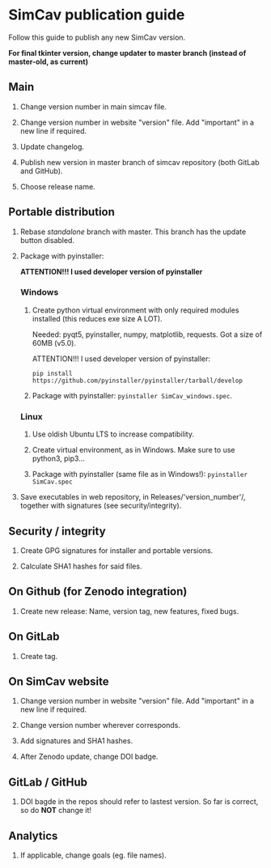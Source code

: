 # SimCav publication guide

Follow this guide to publish any new SimCav version.

**For final tkinter version, change updater to master branch (instead of master-old, as current)**

## Main

1. Change version number in main simcav file.

2. Change version number in website "version" file. Add "important" in a new line if required.

3. Update changelog.

4. Publish new version in master branch of simcav repository (both GitLab and GitHub).

5. Choose release name.


## Portable distribution

1. Rebase *standalone* branch with master. This branch has the update button disabled.

2. Package with pyinstaller:

    **ATTENTION!!! I used developer version of pyinstaller**

    ### Windows

    1. Create python virtual environment with only required modules installed (this reduces exe size A LOT).
    
        Needed: pyqt5, pyinstaller, numpy, matplotlib, requests. Got a size of 60MB (v5.0).

        ATTENTION!!! I used developer version of pyinstaller:

        `pip install https://github.com/pyinstaller/pyinstaller/tarball/develop`

    2. Package with pyinstaller: `pyinstaller SimCav_windows.spec`.

    ### Linux

    1. Use oldish Ubuntu LTS to increase compatibility.

    2. Create virtual environment, as in Windows. Make sure to use python3, pip3...

    3. Package with pyinstaller (same file as in Windows!): `pyinstaller SimCav.spec`

2. Save executables in web repository, in Releases/'version_number'/, together with signatures (see security/integrity).


## Security / integrity

1. Create GPG signatures for installer and portable versions.

2. Calculate SHA1 hashes for said files.


## On Github (for Zenodo integration)

1. Create new release: Name, version tag, new features, fixed bugs.

## On GitLab

1. Create tag.


## On SimCav website

1. Change version number in website "version" file. Add "important" in a new line if required.

2. Change version number wherever corresponds.

3. Add signatures and SHA1 hashes.

4. After Zenodo update, change DOI badge.


## GitLab / GitHub

1. DOI bagde in the repos should refer to lastest version. So far is correct, so do **NOT** change it!

## Analytics
1. If applicable, change goals (eg. file names).